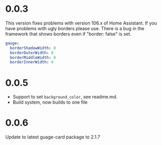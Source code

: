 # 0.0.3

This version fixes problems with version 106.x of Home Assistant. If you have problems with ugly borders please use. There is a bug in the framework that shows borders even if "border: false" is set.

```yaml
gauge:
  borderShadowWidth: 0
  borderOuterWidth: 0
  borderMiddleWidth: 0
  borderInnerWidth: 0
```

# 0.0.5

- Support to set `background_color`, see readme.md.
- Build system, now builds to one file

# 0.0.6

Update to latest guage-card package to 2.1.7

